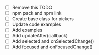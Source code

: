 - [ ] Remove this TODO
- [ ] npm pack and npm link
- [ ] Create base class for pickers
- [ ] Update code examples
- [ ] Add examples
- [ ] Add updateAfter(callback)
- [ ] Add selected and onSelectedChange()
- [ ] Add focused and onFocusedChange()